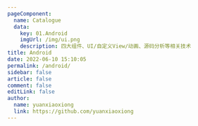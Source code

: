 ```yaml
---
pageComponent:
  name: Catalogue
  data:
    key: 01.Android
    imgUrl: /img/ui.png
    description: 四大组件、UI/自定义View/动画、源码分析等相关技术
title: Android
date: 2022-06-10 15:10:05
permalink: /android/
sidebar: false
article: false
comment: false
editLink: false
author: 
  name: yuanxiaoxiong
  link: https://github.com/yuanxiaoxiong
---
```

